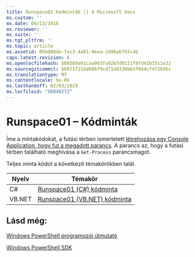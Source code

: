 ```yaml
---
title: Runspace01 Kódminták |} A Microsoft Docs
ms.custom: ''
ms.date: 09/13/2016
ms.reviewer: ''
ms.suite: ''
ms.tgt_pltfrm: ''
ms.topic: article
ms.assetid: 05b088de-fac3-4a01-9eea-3d96ab755c4b
caps.latest.revision: 6
ms.openlocfilehash: b08569a91caa903fa9267d0121f8fd41b33c1e31
ms.sourcegitcommit: b6871f21bd666f9cd71dd336bb3f844cf472b56c
ms.translationtype: MT
ms.contentlocale: hu-HU
ms.lasthandoff: 02/03/2019
ms.locfileid: "56849272"
---
```

# <a name="runspace01-code-samples"></a>Runspace01 – Kódminták

Íme a mintakódokat, a futási térben ismertetett [létrehozása egy Console Application, hogy fut a megadott parancs](http://msdn.microsoft.com/en-us/793a6570-a072-4799-840b-172f28ce620e). A parancs az, hogy a futási térben található meghívása a `Get-Process` parancsmagot.

Teljes minta kódot a következő témakörökben talál.

|Nyelv|Témakör|
|--------------|-----------|
|C#|[Runspace01 (C#) kódminta](./runspace01-csharp-code-sample.md)|
|VB.NET|[Runspace01 (VB.NET) kódminta](./runspace01-vb-net-code-sample.md)|

## <a name="see-also"></a>Lásd még:

[Windows PowerShell programozói útmutató](./windows-powershell-programmer-s-guide.md)

[Windows PowerShell SDK](../windows-powershell-reference.md)